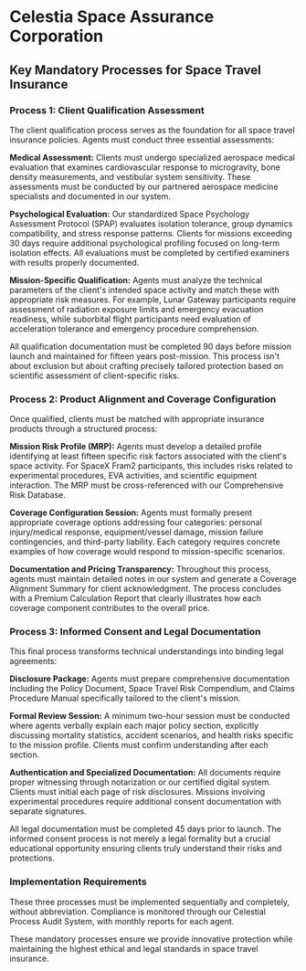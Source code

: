 # Celestia Space Assurance Corporation
## Key Mandatory Processes for Space Travel Insurance

### Process 1: Client Qualification Assessment

The client qualification process serves as the foundation for all space travel insurance policies. Agents must conduct three essential assessments:

**Medical Assessment:** Clients must undergo specialized aerospace medical evaluation that examines cardiovascular response to microgravity, bone density measurements, and vestibular system sensitivity. These assessments must be conducted by our partnered aerospace medicine specialists and documented in our system.

**Psychological Evaluation:** Our standardized Space Psychology Assessment Protocol (SPAP) evaluates isolation tolerance, group dynamics compatibility, and stress response patterns. Clients for missions exceeding 30 days require additional psychological profiling focused on long-term isolation effects. All evaluations must be completed by certified examiners with results properly documented.

**Mission-Specific Qualification:** Agents must analyze the technical parameters of the client's intended space activity and match these with appropriate risk measures. For example, Lunar Gateway participants require assessment of radiation exposure limits and emergency evacuation readiness, while suborbital flight participants need evaluation of acceleration tolerance and emergency procedure comprehension.

All qualification documentation must be completed 90 days before mission launch and maintained for fifteen years post-mission. This process isn't about exclusion but about crafting precisely tailored protection based on scientific assessment of client-specific risks.

### Process 2: Product Alignment and Coverage Configuration

Once qualified, clients must be matched with appropriate insurance products through a structured process:

**Mission Risk Profile (MRP):** Agents must develop a detailed profile identifying at least fifteen specific risk factors associated with the client's space activity. For SpaceX Fram2 participants, this includes risks related to experimental procedures, EVA activities, and scientific equipment interaction. The MRP must be cross-referenced with our Comprehensive Risk Database.

**Coverage Configuration Session:** Agents must formally present appropriate coverage options addressing four categories: personal injury/medical response, equipment/vessel damage, mission failure contingencies, and third-party liability. Each category requires concrete examples of how coverage would respond to mission-specific scenarios.

**Documentation and Pricing Transparency:** Throughout this process, agents must maintain detailed notes in our system and generate a Coverage Alignment Summary for client acknowledgment. The process concludes with a Premium Calculation Report that clearly illustrates how each coverage component contributes to the overall price.

### Process 3: Informed Consent and Legal Documentation

This final process transforms technical understandings into binding legal agreements:

**Disclosure Package:** Agents must prepare comprehensive documentation including the Policy Document, Space Travel Risk Compendium, and Claims Procedure Manual specifically tailored to the client's mission.

**Formal Review Session:** A minimum two-hour session must be conducted where agents verbally explain each major policy section, explicitly discussing mortality statistics, accident scenarios, and health risks specific to the mission profile. Clients must confirm understanding after each section.

**Authentication and Specialized Documentation:** All documents require proper witnessing through notarization or our certified digital system. Clients must initial each page of risk disclosures. Missions involving experimental procedures require additional consent documentation with separate signatures.

All legal documentation must be completed 45 days prior to launch. The informed consent process is not merely a legal formality but a crucial educational opportunity ensuring clients truly understand their risks and protections.

### Implementation Requirements

These three processes must be implemented sequentially and completely, without abbreviation. Compliance is monitored through our Celestial Process Audit System, with monthly reports for each agent.

These mandatory processes ensure we provide innovative protection while maintaining the highest ethical and legal standards in space travel insurance.